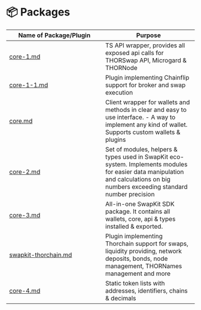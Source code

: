 # 📦 Packages

<table><thead><tr><th width="241">Name of Package/Plugin</th><th>Purpose</th></tr></thead><tbody><tr><td><a data-mention href="core-1.md">core-1.md</a></td><td>TS API wrapper, provides all exposed api calls for THORSwap API, Microgard &#x26; THORNode</td></tr><tr><td><a data-mention href="core-1-1.md">core-1-1.md</a></td><td>Plugin implementing Chainflip support for broker and swap execution</td></tr><tr><td><a data-mention href="core.md">core.md</a></td><td>Client wrapper for wallets and methods in clear and easy to use interface. - A way to implement any kind of wallet. Supports custom wallets &#x26; plugins</td></tr><tr><td><a data-mention href="core-2.md">core-2.md</a></td><td>Set of modules, helpers &#x26; types used in SwapKit eco-system. Implements modules for easier data manipulation and calculations on big numbers exceeding standard number precision</td></tr><tr><td><a data-mention href="core-3.md">core-3.md</a></td><td>All-in-one SwapKit SDK package. It contains all wallets, core, api &#x26; types installed &#x26; exported.</td></tr><tr><td><a data-mention href="swapkit-thorchain.md">swapkit-thorchain.md</a></td><td>Plugin implementing Thorchain support for swaps, liquidity providing, network deposits, bonds, node management, THORNames management and more</td></tr><tr><td><a data-mention href="core-4.md">core-4.md</a></td><td>Static token lists with addresses, identifiers, chains &#x26; decimals</td></tr></tbody></table>

